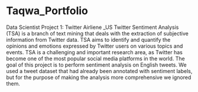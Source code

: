 # Taqwa_Portfolio
Data Scientist 
Project 1: Twitter Airliene _US
Twitter Sentiment Analysis (TSA) is a branch of text mining that deals with the extraction of subjective information from Twitter data. TSA aims to identify and quantify the opinions and emotions expressed by Twitter users on various topics and events. TSA is a challenging and important research area, as Twitter has become one of the most popular social media platforms in the world.
The goal of this project is to perform sentiment analysis on English tweets. We used a tweet dataset that had already been annotated with sentiment labels, but for the purpose of making the analysis more comprehensive we ignored them.
